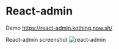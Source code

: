 # React-admin
Demo https://react-admin.kothing.now.sh/

React-admin screenshot
![react-admin](https://raw.githubusercontent.com/kothing/react-admin/master/screenshot.jpg "可选标题")
